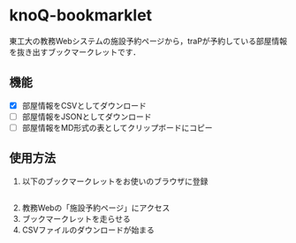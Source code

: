 # knoQ-bookmarklet
東工大の教務Webシステムの施設予約ページから，traPが予約している部屋情報を抜き出すブックマークレットです．

## 機能
- [x] 部屋情報をCSVとしてダウンロード
- [ ] 部屋情報をJSONとしてダウンロード
- [ ] 部屋情報をMD形式の表としてクリップボードにコピー

## 使用方法
1. 以下のブックマークレットをお使いのブラウザに登録
```
```
2. 教務Webの「施設予約ページ」にアクセス
3. ブックマークレットを走らせる
4. CSVファイルのダウンロードが始まる
